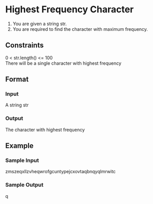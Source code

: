 # Highest Frequency Character

1. You are given a string str.
2. You are required to find the character with maximum frequency.

## Constraints
0 < str.length() <= 100  
There will be a single character with highest frequency

## Format
### Input
A string str

### Output
The character with highest frequency

## Example
### Sample Input

zmszeqxllzvheqwrofgcuntypejcxovtaqbnqyqlmrwitc

### Sample Output
q